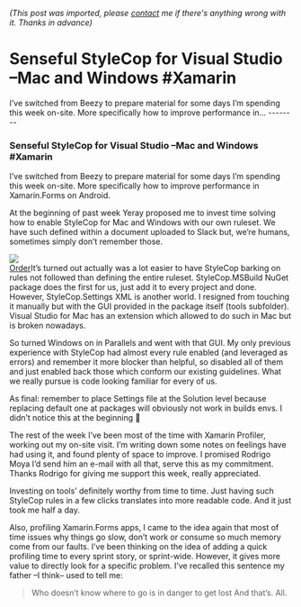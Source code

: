 *(This post was imported, please [contact](#/contact) me if there's anything wrong with it. Thanks in advance)*

  # Senseful StyleCop for Visual Studio –Mac and Windows #Xamarin

   I’ve switched from Beezy to prepare material for some days I’m spending this week on-site. More specifically how to improve performance in…   --------
  
### Senseful StyleCop for Visual Studio –Mac and Windows #Xamarin

I’ve switched from Beezy to prepare material for some days I’m spending this week on-site. More specifically how to improve performance in Xamarin.Forms on Android.

At the beginning of past week Yeray proposed me to invest time solving how to enable StyleCop for Mac and Windows with our own ruleset. We have such defined within a document uploaded to Slack but, we’re humans, sometimes simply don’t remember those.

![](https://cdn-images-1.medium.com/max/800/1*6it0DME2FbFhD0kWccl4Ag.jpeg)  
[Order](https://www.flickr.com/photos/svenwerk/3973734146/in/photolist-749qHG-sawuca-4RkSLC-mPECsq-gYZ2MJ-5vX8W3-7WoTud-qmcBZT-rjhD93-WV9dZJ-6RuyMp-ffrMNW-9GMpXp-ffcv9M-dpZ5T2-6NPoaB-6dBMB-8DagT3-4Fbjbd-dhi9Sx-7tMJ1u-eGsEG9-e2v1Uv-9rbBRk-5FxAxc-8dnePX-nZfN9W-59k9Ld-rcLrra-57hBUQ-ffpQNq-hGE67y-9MWPF1-oNz8L-rwDQmJ-SwVDdo-bwmCe6-ffcw2v-bwHzYB-9AdWdA-4PUE1h-85tQJC-8VBSCT-bwHzV6-iCPqut-ffcGgz-jKp1ME-ffcuMH-jAjca-UqTKLL)It’s turned out actually was a lot easier to have StyleCop barking on rules not followed than defining the entire ruleset. StyleCop.MSBuild NuGet package does the first for us, just add it to every project and done. However, StyleCop.Settings XML is another world. I resigned from touching it manually but with the GUI provided in the package itself (tools subfolder). Visual Studio for Mac has an extension which allowed to do such in Mac but is broken nowadays.

So turned Windows on in Parallels and went with that GUI. My only previous experience with StyleCop had almost every rule enabled (and leveraged as errors) and remember it more blocker than helpful, so disabled all of them and just enabled back those which conform our existing guidelines. What we really pursue is code looking familiar for every of us.

As final: remember to place Settings file at the Solution level because replacing default one at packages will obviously not work in builds envs. I didn’t notice this at the beginning 👼

The rest of the week I’ve been most of the time with Xamarin Profiler, working out my on-site visit. I’m writing down some notes on feelings have had using it, and found plenty of space to improve. I promised Rodrigo Moya I’d send him an e-mail with all that, serve this as my commitment. Thanks Rodrigo for giving me support this week, really appreciated.

Investing on tools’ definitely worthy from time to time. Just having such StyleCop rules in a few clicks translates into more readable code. And it just took me half a day.

Also, profiling Xamarin.Forms apps, I came to the idea again that most of time issues why things go slow, don’t work or consume so much memory come from our faults. I’ve been thinking on the idea of adding a quick profiling time to every sprint story, or sprint-wide. However, it gives more value to directly look for a specific problem. I’ve recalled this sentence my father –I think– used to tell me:


> Who doesn’t know where to go is in danger to get lost
And that’s. All.